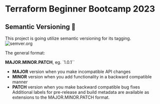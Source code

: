 # Terraform Beginner Bootcamp 2023

## Semantic Versioning :mage:

This project is going utilize semantic versioning for its tagging. ![semver.org](https://semver.org/)

The general format:

 **MAJOR.MINOR.PATCH**, eg. `1.0.1``

- **MAJOR** version when you make incompatible API changes
- **MINOR** version when you add functionality in a backward compatible manner
- **PATCH** version when you make backward compatible bug fixes
Additional labels for pre-release and build metadata are available as extensions to the MAJOR.MINOR.PATCH format.